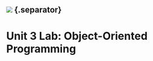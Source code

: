 <!--
title: Intro to Programming With Variables
type: lesson
duration: "01:00"
creator: Brandi Butler [partially originating from Steve Peter's Cybersecurity lesson]
Private gist location: https://gist.github.com/brandiw/a55863eea158b759fe8ada94c730a2a6
Presentation URL: https://presentations.generalassemb.ly/a55863eea158b759fe8ada94c730a2a6#/
-->

## ![](https://s3.amazonaws.com/python-ga/images/GA_Cog_Medium_White_RGB.png)  {.separator}

<h1>Unit 3 Lab: Object-Oriented Programming</h1>
<!--

## Overview
This lesson consists of a hands-on lab during which learners will independently create a working Python program. This lab builds on the previous lab, so starter code (which is the same solution code as the previous lab) is provided for them. You simply need to introduce the lab, make sure they have working starter code and that they can access the lab doc, and be available in case of questions. At the end, go over the solution (in the `solution-code` folder).

## Learning Objectives
In this lesson, students will:
- Apply what they've learned in Unit 3 to create a working Python program.

## Duration
90 minutes

## Suggested Agenda

| Time | Activity |
| --- | --- |
| 0:00 - 0:05 | Welcome / Set-Up |
| 0:05 - 1:20 | Work Time |
| 1:20 - 1:30 | Q&A + Close |

## Before Class: Preparation
- Before class, complete the lab yourself to ensure you’re familiar with the solution, as well as the various challenges learners might encounter.

## In Class: Materials
- Projector
- Internet connection
- Python 3
- Lab directions

-->

---

## Lesson Objectives

- Apply what you’ve learned in Unit 3 to create a working Python program.
- Wrap up Unit 3.
- Q&A and transition.


<aside class="notes">

**Talking Points:**

- Congratulate students on finishing Unit 3!
</aside>

---

## You Do: Unit 3 Lab — Object-Oriented Programming

You already have an app that, depending on a variable's value, prints either a movie rating, title, or both.

In today’s lab, you will add structure to your movie app using dictionaries and classes.

**Open the file [`unit-lab-3-directions`](unit-lab-3-directions.md) to see the lab and its instructions. Follow the instructions there.**

- *If your solution to the last lab didn't quite work, there's working code provided in the [`starter-code`](starter-code/movie_app.py) folder. Copy that to your local folder and work from there.*

Try your best! Raise your hand if you really need help.


<aside class="notes">

75 minutes

**Teaching Tips:**

- Make sure you change the link or point out what PDF to look at, and check the starter code location.
- Make sure all students start with working code — they can get it from the starter code file.
- The lab has instructions and an explanation in it for them to read. Make sure they're all opening the lab instructions OK.
- Stay on this slide until everyone's done or time's up!

**Talking Points:**

- Remember, throughout the course, there is a lab at the end of each unit. Each lab builds upon the last.
- Does anyone need help with the starter code?
- Right now, let's set up the functions and control flow to print out the values of our variables.
</aside>

---

## Debrief: Unit 3 Lab — Object-Oriented Programming

How did it go?

Let's go over it.

Make sure you understand and your code works — the Unit 4 lab builds off this one!

<aside class="notes">

**Talking Points:**

- Bring up the solution (in the `solution-code` directory) and walk learners through it. Make sure everyone understands — and that their code is accurate or they know that it isn't.
- The next lab builds off of this one but provides starter code if needed.
</aside>

---

## Unit 3 Wrap-Up

What can you do?

- Build dictionaries.
- Perform common actions with sets.
- Perform common actions with tuples.
- Identify when to use which data structure.
- Define a class and instantiate an object.
- Implement inheritance.
- Overwrite variables and methods.

Questions?

<aside class="notes">

5 minutes

**Teaching Tips:**

- Briefly review the high-level learning objectives for Unit 3.
- As you read each bullet aloud, ask students to give you a "fist to five." See the **Talking Points** below.
- Observe student votes for each item, and make a mental note to follow up with individuals who are not feeling confident, or find time to reteach topics with which the majority of the class is uncomfortable.
- Take time to go over questions (but remember the parking lot).

**Talking Points:**

- Wow, we've covered a lot, and we're just getting started! Let's take a minute to review what we've learned so far.
- I'm going to read through the learning objectives for Unit 3. As I do so, I want you to tell me how confident you feel that you've mastered each one, on a scale of 0 to 5.
  * Hold up your fist to indicate 0 — you don't feel confident at all that you mastered this objective.
  * Hold up all five fingers to indicate 5 — you feel super confident. You're an expert!
</aside>
